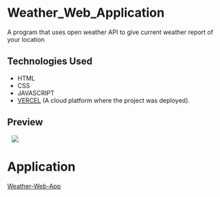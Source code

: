 # Weather_Web_Application
A program that uses open weather API to give current weather report of your location

## Technologies Used
  - HTML
  - CSS
  - JAVASCRIPT
  - [VERCEL](https://vercel.com/home) (A cloud platform where the project was deployed).


## Preview
<div style="display:flex">
     <div style="flex:1;padding-left:10px;">
          <img src= width="800"/>
     </div>
</div>

# Application 
[Weather-Web-App]()
